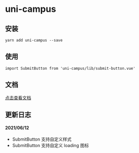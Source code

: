 # uni-campus

## 安装

```Shell
yarn add uni-campus --save
```

## 使用

```Shell
import SubmitButton from 'uni-campus/lib/submit-button.vue'
```

## 文档

[点击查看文档]()

## 更新日志

#### 2021/06/12

- SubmitButton 支持自定义样式
- SubmitButton 支持自定义 loading 图标
